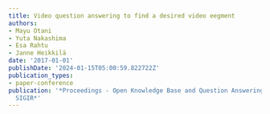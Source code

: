 ```yaml
---
title: Video question answering to find a desired video eegment
authors:
- Mayu Otani
- Yuta Nakashima
- Esa Rahtu
- Janne Heikkilä
date: '2017-01-01'
publishDate: '2024-01-15T05:00:59.822722Z'
publication_types:
- paper-conference
publication: '*Proceedings - Open Knowledge Base and Question Answering Workshop at
  SIGIR*'
---
```

